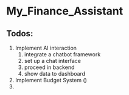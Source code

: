 # My_Finance_Assistant



## Todos:
1. Implement AI interaction
   1. integrate a chatbot framework
   2. set up a chat interface
   3. proceed in backend
   4. show data to dashboard
2. Implement Budget System ()
3. 
